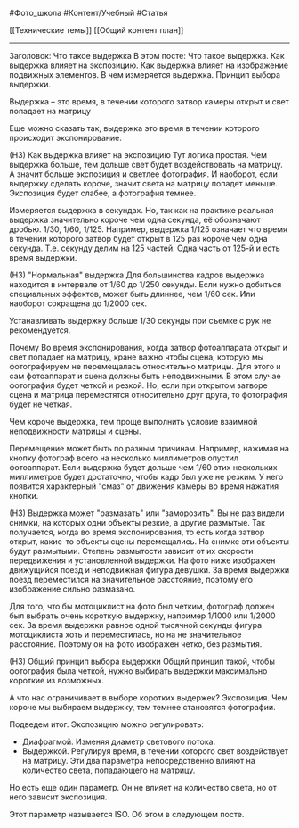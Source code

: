 #Фото_школа #Контент/Учебный #Статья 

[[Технические темы]]
[[Общий контент план]]
______
Заголовок: Что такое выдержка
В этом посте:
Что такое выдержка.
Как выдержка влияет на экспозицию.
Как выдержка влияет на изображение подвижных элементов.
В чем измеряется выдержка.
Принцип выбора выдержки.

Выдержка – это время, в течении которого затвор камеры открыт и свет попадает на матрицу 

Еще можно сказать так, выдержка это время в течении которого происходит экспонирование.

(Н3) Как выдержка влияет на экспозицию
Тут логика простая. 
Чем выдержка больше, тем дольше свет будет воздействовать на матрицу. А значит больше экспозиция и светлее фотография.
И наоборот, если выдержку сделать короче, значит света на матрицу попадет меньше. Экспозиция будет слабее, а фотография темнее.

Измеряется выдержка в секундах.
Но, так как на практике реальная выдержка значительно короче чем одна секунда, её обозначают дробью. 1/30, 1/60, 1/125.
Например, выдержка 1/125 означает что время в течении которого затвор будет открыт в 125 раз короче чем одна секунда. Т.е. секунду делим на 125 частей. Одна часть от 125-й и есть время выдержки.

(Н3) "Нормальная" выдержка
Для большинства кадров выдержка находится в интервале от 1/60 до 1/250 секунды.
Если нужно добиться специальных эффектов, может быть длиннее, чем 1/60 сек. Или наоборот сокращена до 1/2000 сек.

Устанавливать выдержку больше 1/30 секунды при съемке с рук не рекомендуется.

Почему
Во время экспонирования, когда затвор фотоаппарата открыт и свет попадает на матрицу, кране важно чтобы сцена, которую мы фотографируем не перемещалась относительно матрицы.
Для этого и сам фотоаппарат и сцена должны быть неподвижными. В этом случае фотография будет четкой и резкой.
Но, если при открытом затворе сцена и матрица переместятся относительно друг друга, то фотография будет не четкая.

Чем короче выдержка, тем проще выполнить условие взаимной неподвижности матрицы и сцены.

Перемещение может быть по разным причинам. 
Например, нажимая на кнопку фотограф всего на несколько миллиметров опустил фотоаппарат. Если выдержка будет дольше чем 1/60 этих нескольких миллиметров будет достаточно, чтобы кадр был уже не резким. У него появится характерный "смаз" от движения камеры во время нажатия кнопки.


(Н3) Выдержка может "размазать" или "заморозить".
Вы не раз видели снимки, на которых одни объекты резкие, а другие размытые. Так получается, когда во время экспонирования, то есть когда затвор открыт, какие-то объекты сцены перемещались. На снимке эти объекты будут размытыми. Степень размытости зависит от их скорости передвижения и установленной выдержки.
На фото ниже изображен движущийся поезд и неподвижная фигура девушки. За время выдержки поезд переместился на значительное расстояние, поэтому его изображение сильно размазано.


Для того, что бы мотоциклист на фото был четким, фотограф должен был выбрать очень короткую выдержку, например 1/1000 или 1/2000 сек.
За время выдержки равное одной тысячной секунды фигура мотоциклиста хоть и переместилась, но на не значительное расстояние. Поэтому он на фото изображен четко, без размытия.



(Н3) Общий принцип выбора выдержки
Общий принцип такой, чтобы фотография была четкой, нужно выбирать выдержки максимально короткие из возможных.

А что нас ограничивает в выборе коротких выдержек? Экспозиция. Чем короче мы выбираем выдержку, тем темнее становятся фотографии.

Подведем итог.
Экспозицию можно регулировать:
- Диафрагмой. Изменяя диаметр светового потока.
- Выдержкой. Регулируя время, в течении которого свет воздействует на матрицу.
Эти два параметра непосредственно влияют на количество света, попадающего на матрицу.

Но есть еще один параметр. Он не влияет на количество света, но от него зависит экспозиция.

Этот параметр называется ISO. 
Об этом в следующем посте.

